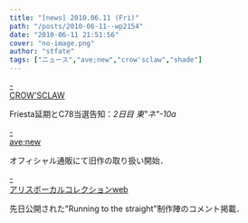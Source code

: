 ```yaml
---
title: "[news] 2010.06.11 (Fri)"
path: "/posts/2010-06-11--wp2154"
date: "2010-06-11 21:51:56"
cover: "no-image.png"
author: "stfate"
tags: ["ニュース","ave;new","crow'sclaw","shade"]
---
```


<style type="text/css">
<!--
p {white-space: pre-wrap};
-->
</style>

<a class="topics" href="http://www.crowsclaw.info/" target="_blank">- CROW'SCLAW</a>
<div class="news">Friesta延期とC78当選告知：<em>2日目 東"ネ"-10a</em></div>

<a class="topics" href="http://www.avenew.jp/top.html" target="_blank">- ave;new</a>
<div class="news">オフィシャル通販にて旧作の取り扱い開始．</div>

<a class="topics" href="http://www2.alicesoft.com/alivo/index.html" target="_blank">- アリスボーカルコレクションweb</a>
<div class="news">先日公開された"Running to the straight"制作陣のコメント掲載．</div>